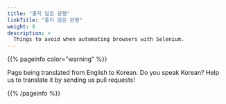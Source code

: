 ```yaml
---
title: "좋지 않은 관행"
linkTitle: "좋지 않은 관행"
weight: 8
description: >
  Things to avoid when automating browsers with Selenium.
---
```


{{% pageinfo color="warning" %}}
<p class="lead">
   <i class="fas fa-language display-4"></i> 
   Page being translated from 
   English to Korean. Do you speak Korean? Help us to translate
   it by sending us pull requests!
</p>
{{% /pageinfo %}}

